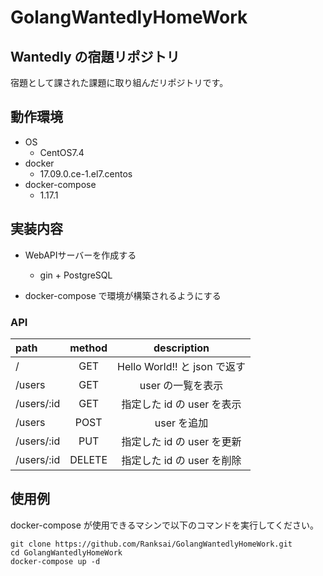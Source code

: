 # GolangWantedlyHomeWork

## Wantedly の宿題リポジトリ
宿題として課された課題に取り組んだリポジトリです。

## 動作環境

* OS
	* CentOS7.4
* docker
	* 17.09.0.ce-1.el7.centos
* docker-compose
	* 1.17.1



## 実装内容

* WebAPIサーバーを作成する
	* gin + PostgreSQL

* docker-compose で環境が構築されるようにする

### API

| path | method | description |
|:-----------|:------------:|:------------:|
| / | GET | Hello World!! と json で返す
| /users | GET | user の一覧を表示
| /users/:id | GET | 指定した id の user を表示
| /users | POST | user を追加
| /users/:id | PUT | 指定した id の user を更新
| /users/:id | DELETE | 指定した id の user を削除

## 使用例

docker-compose が使用できるマシンで以下のコマンドを実行してください。

```
git clone https://github.com/Ranksai/GolangWantedlyHomeWork.git
cd GolangWantedlyHomeWork
docker-compose up -d
```
